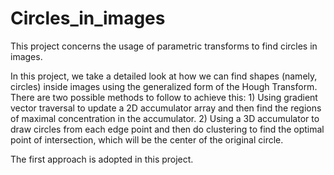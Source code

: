 # Circles_in_images

This project concerns the usage of parametric transforms to find circles in images.

In this project, we take a detailed look at how we can find shapes (namely, circles) inside images using the generalized 
form of the Hough Transform. 
There are two possible methods to follow to achieve this:
    1)	Using gradient vector traversal to update a 2D accumulator array and then find the regions of maximal concentration 
      in the accumulator.
    2)	Using a 3D accumulator to draw circles from each edge point and then do clustering to find the optimal point of 
      intersection, which will be the center of the original circle.
      
The first approach is adopted in this project.
